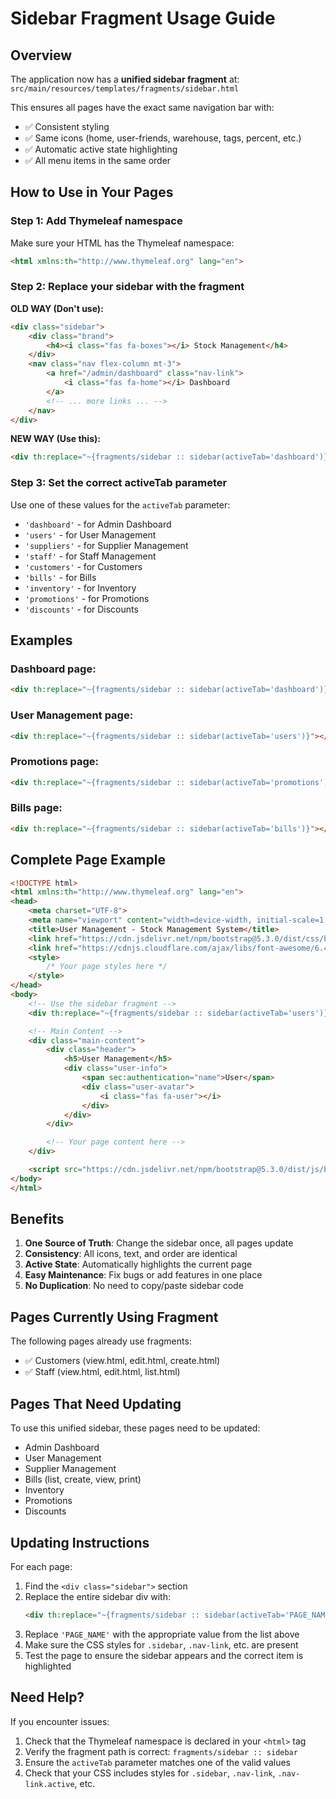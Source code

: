 # Sidebar Fragment Usage Guide

## Overview
The application now has a **unified sidebar fragment** at:
`src/main/resources/templates/fragments/sidebar.html`

This ensures all pages have the exact same navigation bar with:
- ✅ Consistent styling
- ✅ Same icons (home, user-friends, warehouse, tags, percent, etc.)
- ✅ Automatic active state highlighting
- ✅ All menu items in the same order

## How to Use in Your Pages

### Step 1: Add Thymeleaf namespace
Make sure your HTML has the Thymeleaf namespace:
```html
<html xmlns:th="http://www.thymeleaf.org" lang="en">
```

### Step 2: Replace your sidebar with the fragment

**OLD WAY (Don't use):**
```html
<div class="sidebar">
    <div class="brand">
        <h4><i class="fas fa-boxes"></i> Stock Management</h4>
    </div>
    <nav class="nav flex-column mt-3">
        <a href="/admin/dashboard" class="nav-link">
            <i class="fas fa-home"></i> Dashboard
        </a>
        <!-- ... more links ... -->
    </nav>
</div>
```

**NEW WAY (Use this):**
```html
<div th:replace="~{fragments/sidebar :: sidebar(activeTab='dashboard')}"></div>
```

### Step 3: Set the correct activeTab parameter

Use one of these values for the `activeTab` parameter:
- `'dashboard'` - for Admin Dashboard
- `'users'` - for User Management
- `'suppliers'` - for Supplier Management
- `'staff'` - for Staff Management
- `'customers'` - for Customers
- `'bills'` - for Bills
- `'inventory'` - for Inventory
- `'promotions'` - for Promotions
- `'discounts'` - for Discounts

## Examples

### Dashboard page:
```html
<div th:replace="~{fragments/sidebar :: sidebar(activeTab='dashboard')}"></div>
```

### User Management page:
```html
<div th:replace="~{fragments/sidebar :: sidebar(activeTab='users')}"></div>
```

### Promotions page:
```html
<div th:replace="~{fragments/sidebar :: sidebar(activeTab='promotions')}"></div>
```

### Bills page:
```html
<div th:replace="~{fragments/sidebar :: sidebar(activeTab='bills')}"></div>
```

## Complete Page Example

```html
<!DOCTYPE html>
<html xmlns:th="http://www.thymeleaf.org" lang="en">
<head>
    <meta charset="UTF-8">
    <meta name="viewport" content="width=device-width, initial-scale=1.0">
    <title>User Management - Stock Management System</title>
    <link href="https://cdn.jsdelivr.net/npm/bootstrap@5.3.0/dist/css/bootstrap.min.css" rel="stylesheet">
    <link href="https://cdnjs.cloudflare.com/ajax/libs/font-awesome/6.4.0/css/all.min.css" rel="stylesheet">
    <style>
        /* Your page styles here */
    </style>
</head>
<body>
    <!-- Use the sidebar fragment -->
    <div th:replace="~{fragments/sidebar :: sidebar(activeTab='users')}"></div>

    <!-- Main Content -->
    <div class="main-content">
        <div class="header">
            <h5>User Management</h5>
            <div class="user-info">
                <span sec:authentication="name">User</span>
                <div class="user-avatar">
                    <i class="fas fa-user"></i>
                </div>
            </div>
        </div>

        <!-- Your page content here -->
    </div>

    <script src="https://cdn.jsdelivr.net/npm/bootstrap@5.3.0/dist/js/bootstrap.bundle.min.js"></script>
</body>
</html>
```

## Benefits

1. **One Source of Truth**: Change the sidebar once, all pages update
2. **Consistency**: All icons, text, and order are identical
3. **Active State**: Automatically highlights the current page
4. **Easy Maintenance**: Fix bugs or add features in one place
5. **No Duplication**: No need to copy/paste sidebar code

## Pages Currently Using Fragment

The following pages already use fragments:
- ✅ Customers (view.html, edit.html, create.html)
- ✅ Staff (view.html, edit.html, list.html)

## Pages That Need Updating

To use this unified sidebar, these pages need to be updated:
- Admin Dashboard
- User Management
- Supplier Management  
- Bills (list, create, view, print)
- Inventory
- Promotions
- Discounts

## Updating Instructions

For each page:
1. Find the `<div class="sidebar">` section
2. Replace the entire sidebar div with:
   ```html
   <div th:replace="~{fragments/sidebar :: sidebar(activeTab='PAGE_NAME')}"></div>
   ```
3. Replace `'PAGE_NAME'` with the appropriate value from the list above
4. Make sure the CSS styles for `.sidebar`, `.nav-link`, etc. are present
5. Test the page to ensure the sidebar appears and the correct item is highlighted

## Need Help?

If you encounter issues:
1. Check that the Thymeleaf namespace is declared in your `<html>` tag
2. Verify the fragment path is correct: `fragments/sidebar :: sidebar`
3. Ensure the `activeTab` parameter matches one of the valid values
4. Check that your CSS includes styles for `.sidebar`, `.nav-link`, `.nav-link.active`, etc.

